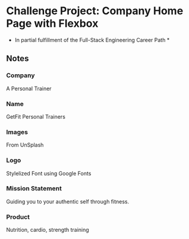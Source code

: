 # Challenge Project: Company Home Page with Flexbox

* In partial fulfillment of the Full-Stack Engineering Career Path *

## Notes

### Company

A Personal Trainer

### Name

GetFit Personal Trainers

### Images

From UnSplash

### Logo

Stylelized Font using Google Fonts

### Mission Statement

Guiding you to your authentic self through fitness.

### Product

Nutrition, cardio, strength training


